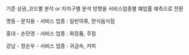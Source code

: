 기존 상권_코드별 분석 or 자치구별 분석 방향을 서비스업종별 폐업률 예측으로 전환

명동 - 문지용 - 서비스 업종 : 일반의류, 한식음식점

홍대 - 손민영 - 서비스 업종 : 화장품, 주점

강남 - 정순우 - 서비스 업종 : 귀금속, 커피
